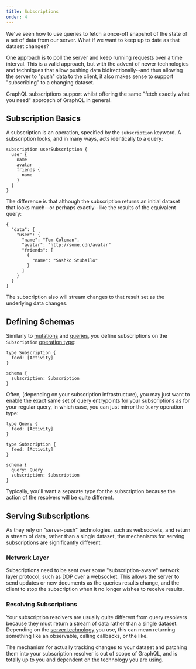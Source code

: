 ```yaml
---
title: Subscriptions
order: 4
---
```


We've seen how to use queries to fetch a once-off snapshot of the state of a set of data from our server. What if we want to keep up to date as that dataset changes?

One approach is to poll the server and keep running requests over a time interval. This is a valid approach, but with the advent of newer technologies and techniques that allow pushing data bidirectionally--and thus allowing the server to "push" data to the client, it also makes sense to support "subscribing" to a changing dataset.

GraphQL subscriptions support whilst offering the same "fetch exactly what you need" approach of GraphQL in general.

<h2 id="basics">Subscription Basics</h2>

A subscription is an operation, specified by the `subscription` keyword. A subscription looks, and in many ways, acts identically to a query:

```
subscription userSubscription {
  user {
    name
    avatar
    friends {
      name
    }
  }
}
```

The difference is that although the subscription returns an initial dataset that looks much--or perhaps exactly--like the results of the equivalent query:

```
{
  "data": {
    "user": {
      "name": "Tom Coleman",
      "avatar": "http://some.cdn/avatar"
      "friends": [
        {
          "name": "Sashko Stubailo"
        }
      ]
    }
  }
}
```

The subscription also will stream changes to that result set as the underlying data changes.

<h2 id="defining">Defining Schemas</h2>

Similarly to [mutations](mutations.html) and [queries](queries.html), you define subscriptions on the `Subscription` [operation type](schemas.html#operations):

```
type Subscription {
  feed: [Activity]
}

schema {
  subscription: Subscription
}
```


Often, (depending on your subscription infrastructure), you may just want to enable the exact same set of query entrypoints for your subscriptions as for your regular query, in which case, you can just mirror the `Query` operation type:

```
type Query {
  feed: [Activity]
}

type Subscription {
  feed: [Activity]
}

schema {
  query: Query
  subscription: Subscription
}
```

Typically, you'll want a separate type for the subscription because the action of the resolvers will be quite different.

<h2 id="serving">Serving Subscriptions</h2>

As they rely on "server-push" technologies, such as websockets, and return a stream of data, rather than a single dataset, the mechanisms for serving subscriptions are significantly different.

<h3 id="network-layer">Network Layer</h3>

Subscriptions need to be sent over some "subscription-aware" network layer protocol, such as [DDP](https://www.meteor.com/ddp) over a websocket. This allows the server to send updates or new documents as the queries results change, and the client to stop the subscription when it no longer wishes to receive results.

<h3 id="resolving">Resolving Subscriptions</h3>

Your subscription resolvers are usually quite different from query resolvers because they must return a stream of data rather than a single dataset. Depending on the [server technology](servers.html) you use, this can mean returning something like an observable, calling callbacks, or the like.

The mechanism for actually tracking changes to your dataset and patching them into your subscription resolver is out of scope of GraphQL, and is totally up to you and dependent on the technology you are using.
